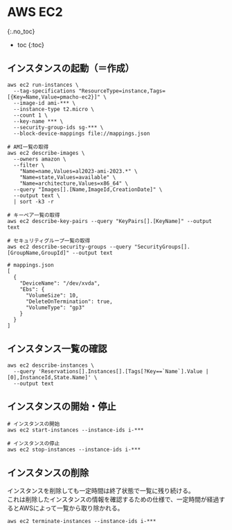 # AWS EC2
{:.no_toc}

* toc
{:toc}

## インスタンスの起動（＝作成）
```shell
aws ec2 run-instances \
  --tag-specifications "ResourceType=instance,Tags=[{Key=Name,Value=pmacho-ec2}]" \
  --image-id ami-*** \
  --instance-type t2.micro \
  --count 1 \
  --key-name *** \
  --security-group-ids sg-*** \
  --block-device-mappings file://mappings.json

# AMI一覧の取得
aws ec2 describe-images \
  --owners amazon \
  --filter \
    "Name=name,Values=al2023-ami-2023.*" \
    "Name=state,Values=available" \
    "Name=architecture,Values=x86_64" \
  --query "Images[].[Name,ImageId,CreationDate]" \
  --output text \
  | sort -k3 -r

# キーペア一覧の取得
aws ec2 describe-key-pairs --query "KeyPairs[].[KeyName]" --output text

# セキュリティグループ一覧の取得
aws ec2 describe-security-groups --query "SecurityGroups[].[GroupName,GroupId]" --output text

# mappings.json
[
  {
    "DeviceName": "/dev/xvda",
    "Ebs": {
      "VolumeSize": 10,
      "DeleteOnTermination": true,
      "VolumeType": "gp3"
    }
  }
]
```

## インスタンス一覧の確認
```shell
aws ec2 describe-instances \
  --query 'Reservations[].Instances[].[Tags[?Key==`Name`].Value | [0],InstanceId,State.Name]' \
  --output text
```

## インスタンスの開始・停止
```shell
# インスタンスの開始
aws ec2 start-instances --instance-ids i-***

# インスタンスの停止
aws ec2 stop-instances --instance-ids i-***
```

## インスタンスの削除
インスタンスを削除しても一定時間は終了状態で一覧に残り続ける。  
これは削除したインスタンスの情報を確認するための仕様で、一定時間が経過するとAWSによって一覧から取り除かれる。

```shell
aws ec2 terminate-instances --instance-ids i-***
```
